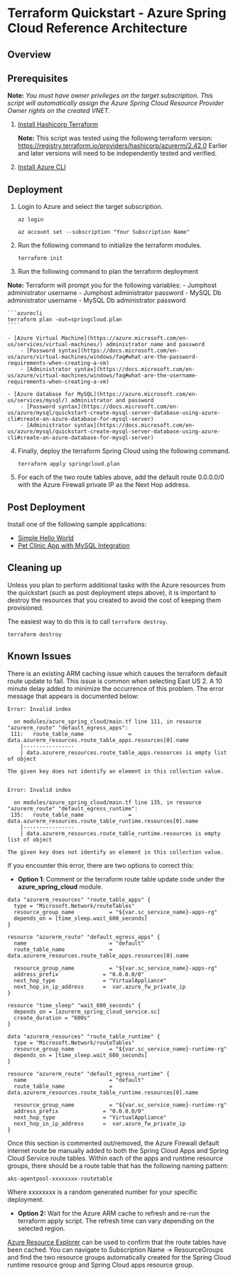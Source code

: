 # Terraform Quickstart - Azure Spring Cloud Reference Architecture

## Overview

## Prerequisites

**Note:** *You must have owner privileges on the target subscription. This script will automatically assign the Azure Spring Cloud Resource Provider Owner rights on the created VNET.*

1. [Install Hashicorp Terraform](https://www.terraform.io/downloads.html)

    **Note:** This script was tested using the following terraform version:
    https://registry.terraform.io/providers/hashicorp/azurerm/2.42.0
    Earlier and later versions will need to be independently tested and verified.

2. [Install Azure CLI](https://docs.microsoft.com/en-us/cli/azure/install-azure-cli)

## Deployment

1. Login to Azure and select the target subscription.

    ```azurecli
    az login

    az account set --subscription "Your Subscription Name"
    ```

2. Run the following command to initialize the terraform modules.

    ```azurecli
    terraform init
    ```

3. Run the following command to plan the terraform deployment

  **Note:** Terraform will prompt you for the following variables: 
    - Jumphost administrator username
    - Jumphost administrator password
    - MySQL Db administrator username
    - MySQL Db administrator password

    ```azurecli
    terraform plan -out=springcloud.plan
    ````
    
    - [Azure Virtual Machine](https://azure.microsoft.com/en-us/services/virtual-machines/) administrator name and password
        - [Password syntax](https://docs.microsoft.com/en-us/azure/virtual-machines/windows/faq#what-are-the-password-requirements-when-creating-a-vm)
        - [Administrator syntax](https://docs.microsoft.com/en-us/azure/virtual-machines/windows/faq#what-are-the-username-requirements-when-creating-a-vm)

    - [Azure database for MySQL](https://azure.microsoft.com/en-us/services/mysql/) administrator and password
        - [Password syntax](https://docs.microsoft.com/en-us/azure/mysql/quickstart-create-mysql-server-database-using-azure-cli#create-an-azure-database-for-mysql-server)
        - [Administrator syntax](https://docs.microsoft.com/en-us/azure/mysql/quickstart-create-mysql-server-database-using-azure-cli#create-an-azure-database-for-mysql-server)



4. Finally, deploy the terraform Spring Cloud using the following command.

    ```azurecli
    terraform apply springcloud.plan
    ````

5. For each of the two route tables above, add the default route 0.0.0.0/0 with the Azure Firewall private IP as the Next Hop address.

## Post Deployment

Install one of the following sample applications:
* [Simple Hello World](https://docs.microsoft.com/en-us/azure/spring-cloud/spring-cloud-quickstart?tabs=Azure-CLI&pivots=programming-language-java)
* [Pet Clinic App with MySQL Integration](https://github.com/azure-samples/spring-petclinic-microservices)

## Cleaning up

Unless you plan to perform additional tasks with the Azure resources from the quickstart (such 
as post deployment steps above), it is important to destroy the resources that you created 
to avoid the cost of keeping them provisioned.

The easiest way to do this is to call `terraform destroy`.

```azurecli
terraform destroy
```
## Known Issues

There is an existing ARM caching issue which causes the terraform default route update to fail. This issue is common when selecting East US 2. A 10 minute delay added to minimize the occurrence of this problem. The error message that appears is documented below:

```azurecli
Error: Invalid index

  on modules/azure_spring_cloud/main.tf line 111, in resource "azurerm_route" "default_egress_apps":
 111:   route_table_name              = data.azurerm_resources.route_table_apps.resources[0].name
    |----------------
    | data.azurerm_resources.route_table_apps.resources is empty list of object

The given key does not identify an element in this collection value.


Error: Invalid index

  on modules/azure_spring_cloud/main.tf line 135, in resource "azurerm_route" "default_egress_runtime":
 135:   route_table_name              = data.azurerm_resources.route_table_runtime.resources[0].name
    |----------------
    | data.azurerm_resources.route_table_runtime.resources is empty list of object

The given key does not identify an element in this collection value.
```

If you encounter this error, there are two options to correct this:

* **Option 1**: Comment or  the terraform route table update code under the **azure_spring_cloud** module.

```azurecli
data "azurerm_resources" "route_table_apps" {
  type = "Microsoft.Network/routeTables"
  resource_group_name           = "${var.sc_service_name}-apps-rg"
  depends_on = [time_sleep.wait_600_seconds]
}

resource "azurerm_route" "default_egress_apps" {
  name                          = "default" 
  route_table_name              = data.azurerm_resources.route_table_apps.resources[0].name

  resource_group_name           = "${var.sc_service_name}-apps-rg"
  address_prefix              = "0.0.0.0/0"
  next_hop_type               = "VirtualAppliance"
  next_hop_in_ip_address      =  var.azure_fw_private_ip  
}

resource "time_sleep" "wait_600_seconds" {
  depends_on = [azurerm_spring_cloud_service.sc]
  create_duration = "600s"
}

data "azurerm_resources" "route_table_runtime" {
  type = "Microsoft.Network/routeTables"
  resource_group_name           = "${var.sc_service_name}-runtime-rg"
  depends_on = [time_sleep.wait_600_seconds]
}

resource "azurerm_route" "default_egress_runtime" {
  name                          = "default" 
  route_table_name              = data.azurerm_resources.route_table_runtime.resources[0].name

  resource_group_name           = "${var.sc_service_name}-runtime-rg"
  address_prefix              = "0.0.0.0/0"
  next_hop_type               = "VirtualAppliance"
  next_hop_in_ip_address      =  var.azure_fw_private_ip  
}
```
Once this section is commented out/removed, the Azure Firewall default internet route be manually added to both the Spring Cloud Apps and Spring Cloud Service route tables. Within each of the apps and runtime resource groups, there should be a route table that has the following naming pattern:

```azurecli
aks-agentpool-xxxxxxxx-routetable
```
Where xxxxxxxx is a random generated number for your specific deployment.

* **Option 2:** Wait for the Azure ARM cache to refresh and re-run the terraform apply script. The refresh time can vary depending on the selected region.

[Azure Resource Explorer](https://resources.azure.com) can be used to confirm that the route tables have been cached. You can navigate to Subscription Name -> ResourceGroups and find the two resource groups automatically created for the Spring Cloud runtime resource group and Spring Cloud apps resource group.
